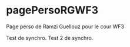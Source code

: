 # pagePersoRGWF3
Page perso de Ramzi Guellouz pour le cour WF3

Test de synchro.
Test  2 de synchro.
